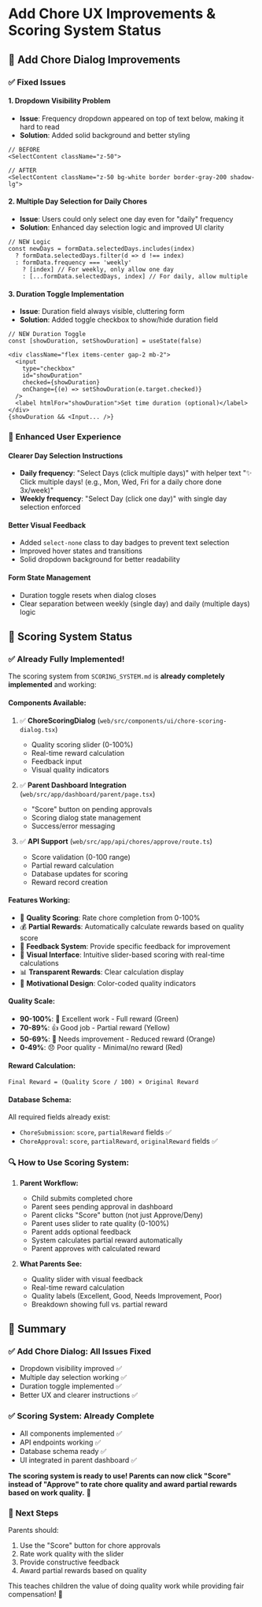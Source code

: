 # Add Chore UX Improvements & Scoring System Status

## 🚀 **Add Chore Dialog Improvements**

### ✅ **Fixed Issues**

#### 1. **Dropdown Visibility Problem**
- **Issue**: Frequency dropdown appeared on top of text below, making it hard to read
- **Solution**: Added solid background and better styling
```tsx
// BEFORE
<SelectContent className="z-50">

// AFTER
<SelectContent className="z-50 bg-white border border-gray-200 shadow-lg">
```

#### 2. **Multiple Day Selection for Daily Chores**
- **Issue**: Users could only select one day even for "daily" frequency
- **Solution**: Enhanced day selection logic and improved UI clarity
```tsx
// NEW Logic
const newDays = formData.selectedDays.includes(index)
  ? formData.selectedDays.filter(d => d !== index)
  : formData.frequency === 'weekly' 
    ? [index] // For weekly, only allow one day
    : [...formData.selectedDays, index] // For daily, allow multiple
```

#### 3. **Duration Toggle Implementation**
- **Issue**: Duration field always visible, cluttering form
- **Solution**: Added toggle checkbox to show/hide duration field
```tsx
// NEW Duration Toggle
const [showDuration, setShowDuration] = useState(false)

<div className="flex items-center gap-2 mb-2">
  <input
    type="checkbox"
    id="showDuration"
    checked={showDuration}
    onChange={(e) => setShowDuration(e.target.checked)}
  />
  <label htmlFor="showDuration">Set time duration (optional)</label>
</div>
{showDuration && <Input... />}
```

### 🎯 **Enhanced User Experience**

#### **Clearer Day Selection Instructions**
- **Daily frequency**: "Select Days (click multiple days)" with helper text "✨ Click multiple days! (e.g., Mon, Wed, Fri for a daily chore done 3x/week)"
- **Weekly frequency**: "Select Day (click one day)" with single day selection enforced

#### **Better Visual Feedback**
- Added `select-none` class to day badges to prevent text selection
- Improved hover states and transitions
- Solid dropdown background for better readability

#### **Form State Management**
- Duration toggle resets when dialog closes
- Clear separation between weekly (single day) and daily (multiple days) logic

## 🌟 **Scoring System Status**

### ✅ **Already Fully Implemented!**

The scoring system from `SCORING_SYSTEM.md` is **already completely implemented** and working:

#### **Components Available:**
1. ✅ **ChoreScoringDialog** (`web/src/components/ui/chore-scoring-dialog.tsx`)
   - Quality scoring slider (0-100%)
   - Real-time reward calculation
   - Feedback input
   - Visual quality indicators

2. ✅ **Parent Dashboard Integration** (`web/src/app/dashboard/parent/page.tsx`)
   - "Score" button on pending approvals
   - Scoring dialog state management
   - Success/error messaging

3. ✅ **API Support** (`web/src/app/api/chores/approve/route.ts`)
   - Score validation (0-100 range)
   - Partial reward calculation
   - Database updates for scoring
   - Reward record creation

#### **Features Working:**
- 🌟 **Quality Scoring**: Rate chore completion from 0-100%
- 💰 **Partial Rewards**: Automatically calculate rewards based on quality score
- 💬 **Feedback System**: Provide specific feedback for improvement
- 🎨 **Visual Interface**: Intuitive slider-based scoring with real-time calculations
- 📊 **Transparent Rewards**: Clear calculation display
- 🎯 **Motivational Design**: Color-coded quality indicators

#### **Quality Scale:**
- **90-100%**: 🌟 Excellent work - Full reward (Green)
- **70-89%**: 👍 Good job - Partial reward (Yellow)
- **50-69%**: 🤔 Needs improvement - Reduced reward (Orange)
- **0-49%**: 😞 Poor quality - Minimal/no reward (Red)

#### **Reward Calculation:**
```
Final Reward = (Quality Score / 100) × Original Reward
```

#### **Database Schema:**
All required fields already exist:
- `ChoreSubmission`: `score`, `partialReward` fields ✅
- `ChoreApproval`: `score`, `partialReward`, `originalReward` fields ✅

### 🔍 **How to Use Scoring System:**

1. **Parent Workflow:**
   - Child submits completed chore
   - Parent sees pending approval in dashboard
   - Parent clicks "Score" button (not just Approve/Deny)
   - Parent uses slider to rate quality (0-100%)
   - Parent adds optional feedback
   - System calculates partial reward automatically
   - Parent approves with calculated reward

2. **What Parents See:**
   - Quality slider with visual feedback
   - Real-time reward calculation
   - Quality labels (Excellent, Good, Needs Improvement, Poor)
   - Breakdown showing full vs. partial reward

## 🎉 **Summary**

### ✅ **Add Chore Dialog: All Issues Fixed**
- Dropdown visibility improved ✅
- Multiple day selection working ✅  
- Duration toggle implemented ✅
- Better UX and clearer instructions ✅

### ✅ **Scoring System: Already Complete**
- All components implemented ✅
- API endpoints working ✅
- Database schema ready ✅
- UI integrated in parent dashboard ✅

**The scoring system is ready to use! Parents can now click "Score" instead of "Approve" to rate chore quality and award partial rewards based on work quality.** 🚀

### 🎯 **Next Steps**
Parents should:
1. Use the "Score" button for chore approvals
2. Rate work quality with the slider
3. Provide constructive feedback
4. Award partial rewards based on quality

This teaches children the value of doing quality work while providing fair compensation! 🌟 
